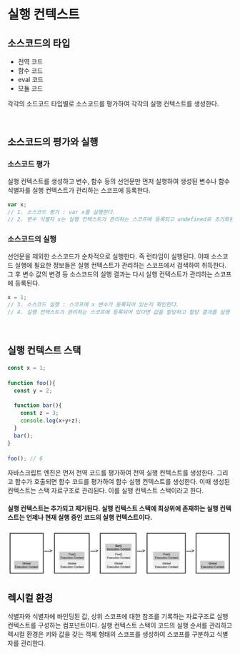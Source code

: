 # 실행 컨텍스트

## 소스코드의 타입
- 전역 코드 
- 함수 코드 
- eval 코드 
- 모듈 코드 

각각의 소드코드 타입별로 소스코드를 평가하여 각각의 실행 컨텍스트를 생성한다.

<br/>

## 소스코드의 평가와 실행
### 소스코드 평가
실행 컨텍스트를 생성하고 변수, 함수 등의 선언문만 먼저 실행하여 생성된 변수나 함수 식별자를 실행 컨텍스트가 관리하는 스코프에 등록한다.

```js
var x;
// 1. 소스코드 평가 : var x를 실행한다.
// 2. 변수 식별자 x는 실행 컨텍스트가 관리하는 스코프에 등록되고 undefined로 초기화된다. 
```

### 소스코드의 실행 
선언문을 제외한 소스코드가 순차적으로 실행한다. 즉 런타임이 실행된다. 이때 소스코드 실행에 필요한 정보들은 실행 컨텍스트가 관리하는 스코프에서 검색하여 취득한다. 그 후 변수 값의 변경 등 소스코드의 실행 결과는 다시 실행 컨텍스트가 관리하는 스코프에 등록된다.

```js
x = 1;
// 3. 소스코드 실행 : 스코프에 x 변수가 등록되어 있는지 확인한다.
// 4. 실행 컨텍스트가 관리하는 스코프에 등록되어 있다면 값을 할당하고 할당 결과를 실행 컨텍스트에 등록하여 관리한다.
```

<br/>

## 실행 컨텍스트 스택
```js
const x = 1;

function foo(){
  const y = 2;

  function bar(){
    const z = 3;
    console.log(x+y+z);
  }
  bar();
}

foo(); // 6
```
자바스크립트 엔진은 먼저 전역 코드를 평가하여 전역 실행 컨텍스트를 생성한다. 그리고 함수가 호출되면 함수 코드를 평가하여 함수 실행 컨텍스트를 생성한다. 이때 생성된 컨텍스트는 스택 자료구조로 관리된다. 이를 실행 컨텍스트 스택이라고 한다.

#### 실행 컨텍스트는 추가되고 제거된다. 실행 컨텍스트 스택에 최상위에 존재하는 실행 컨텍스트는 언제나 현재 실행 중인 코드의 실행 컨텍스트이다.

<img src="../img/23-5. 실행 컨텍스트 스택.png"/>



<br/>

## 렉시컬 환경
식별자와 식별자에 바인딩된 값, 상위 스코프에 대한 참조를 기록하는 자료구조로 실행 컨텍스트를 구성하는 컴포넌트이다. 실행 컨텍스트 스택이 코드의 실행 순서를 관리하고 렉시컬 환경은 키와 값을 갖는 객체 형태의 스코프를 생성하여 스코프를 구분하고 식별자를 관리한다. 
